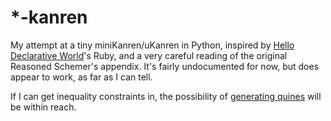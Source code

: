 # *-kanren

My attempt at a tiny miniKanren/uKanren in Python, inspired by [Hello Declarative World](https://codon.com/hello-declarative-world)'s Ruby, and a very careful reading of the original Reasoned Schemer's appendix.  It's fairly undocumented for now, but does appear to work, as far as I can tell.

If I can get inequality constraints in, the possibility of [generating quines](http://webyrd.net/quines/quines.pdf) will be within reach.
